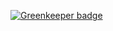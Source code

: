 
[![Greenkeeper badge](https://badges.greenkeeper.io/mmaines16/ExpressSS.svg)](https://greenkeeper.io/)
